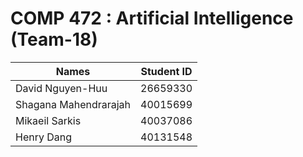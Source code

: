 # COMP 472 : Artificial Intelligence (Team-18)

Names        | Student ID
------------ | -------------
David Nguyen-Huu | 26659330
Shagana Mahendrarajah | 40015699
Mikaeil Sarkis        | 40037086
Henry Dang        | 40131548

